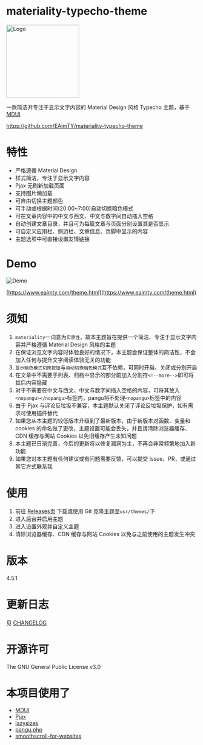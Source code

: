 # materiality-typecho-theme

<img src="https://raw.githubusercontent.com/EAimTY/materiality-typecho-theme/master/materiality-typecho-theme.png" alt="Logo" width="192" />

一款简洁并专注于显示文字内容的 Material Design 风格 Typecho 主题，基于 [MDUI](https://www.mdui.org/)

https://github.com/EAimTY/materiality-typecho-theme

# 特性
- 严格遵循 Material Design
- 样式简洁，专注于显示文字内容
- Pjax 无刷新加载页面
- 支持图片懒加载
- 可自由切换主题颜色
- 可手动或根据时间(20:00~7:00)自动切换暗色模式
- 可在文章内容中的中文与西文、中文与数字间自动插入空格
- 自动创建文章目录，并且可为每篇文章与页面分别设置其是否显示
- 可自定义应用栏、侧边栏、文章信息、页脚中显示的内容
- 主题选项中可直接设置友情链接

# Demo

![Demo](https://raw.githubusercontent.com/EAimTY/materiality-typecho-theme/master/screenshot.png)

[https://www.eaimty.com/theme.html](https://www.eaimty.com/theme.html)

# 须知
1. `materiality`一词意为`实质性`，故本主题旨在提供一个简洁、专注于显示文字内容并严格遵循 Material Design 风格的主题
2. 在保证浏览文字内容时体验良好的情况下，本主题会保证整体的简洁性，不会加入任何与提升文字阅读体验无关的功能
3. `显示暗色模式切换按钮`与`自动切换暗色模式`互不依赖，可同时开启、关闭或分别开启
4. 在文章中不需要于列表、归档中显示的部分前加入分割符`<!--more-->`即可将其后内容隐藏
5. 对于不需要在中文与西文、中文与数字间插入空格的内容，可将其放入`<nopangu></nopangu>`标签内，pangu将不处理`<nopangu>`标签中的内容
6. 由于 Pjax 与评论反垃圾不兼容，本主题默认关闭了评论反垃圾保护，如有需求可使用插件替代
7. 如果您从本主题的较低版本升级到了最新版本，由于新版本对函数、变量和 cookies 的命名做了更改，主题设置可能会丢失，并且请清除浏览器缓存、CDN 缓存与网站 Cookies 以免旧缓存产生未知问题
8. 本主题已日渐完善，今后的更新将以修复漏洞为主，不再会非常频繁地加入新功能
9. 如果您对本主题有任何建议或有问题需要反馈，可以提交 Issue、PR，或通过其它方式联系我

# 使用
1. 前往 [Releases页](https://github.com/EAimTY/materiality-typecho-theme/releases) 下载或使用 Git 克隆主题至`usr/themes/`下
2. 进入后台并启用主题
3. 进入设置外观并自定义主题
4. 清除浏览器缓存、CDN 缓存与网站 Cookies 以免与之前使用的主题发生冲突

# 版本
4.5.1

# 更新日志
见 [CHANGELOG](https://github.com/EAimTY/materiality-typecho-theme/blob/master/CHANGELOG.md)

# 开源许可
The GNU General Public License v3.0

# 本项目使用了
- [MDUI](https://www.mdui.org/)
- [Pjax](https://github.com/MoOx/pjax)
- [lazysizes](https://github.com/aFarkas/lazysizes)
- [pangu.php](https://github.com/linclancey/pangu.php)
- [smoothscroll-for-websites](https://github.com/gblazex/smoothscroll-for-websites)
